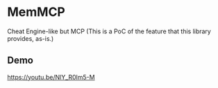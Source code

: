 # MemMCP
Cheat Engine-like but MCP (This is a PoC of the feature that this library provides, as-is.)

## Demo
https://youtu.be/NlY_R0lm5-M
